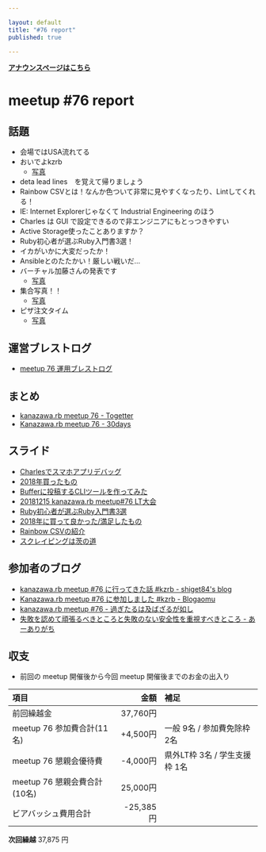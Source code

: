 ```yaml
---

layout: default
title: "#76 report"
published: true

---
```


<div style="text-align: left;"><a href="./"><strong>アナウンスページはこちら</strong></a></div>

# meetup #76 report

## 話題

* 会場ではUSA流れてる
* おいでよkzrb
  + [写真](https://twitter.com/wtnabe/status/1073795225582071810/photo/1)
* deta lead lines　を覚えて帰りましょう
* Rainbow CSVとは！なんか色ついて非常に見やすくなったり、Lintしてくれる！
* IE: Internet Explorerじゃなくて Industrial Engineering のほう
* Charles は GUI で設定できるので非エンジニアにもとっつきやすい
* Active Storage使ったことありますか？
* Ruby初心者が選ぶRuby入門書3選！
* イカがいかに大変だったか！
* Ansibleとのたたかい！厳しい戦いだ...
* バーチャル加藤さんの発表です
  + [写真](https://twitter.com/wtnabe/status/1073837374679859201/photo/1)
* 集合写真！！
  + [写真](https://www.instagram.com/kiyohara/p/BrZtMujAeZn/?utm_source=ig_twitter_share&igshid=7txombwc80tf)
* ピザ注文タイム
  + [写真](https://twitter.com/TAKAyuki_atkwsk/status/1073849478837198848/photo/1)

## 運営ブレストログ

* [meetup 76 運用ブレストログ](https://github.com/kanazawarb/meetup/wiki/meetup-76-%E9%81%8B%E7%94%A8%E3%83%96%E3%83%AC%E3%82%B9%E3%83%88%E3%83%AD%E3%82%B0)

## まとめ

* [kanazawa.rb meetup 76 - Togetter](https://togetter.com/li/1298938)
* [Kanazawa.rb meetup 76 - 30days](http://30d.jp/kzrb/66)

## スライド

* [Charlesでスマホアプリデバッグ](https://qiita.com/noboru_i/items/5c541dfee29877cb1383)
* [2018年買ったもの](https://docs.google.com/presentation/d/1-Hf2wHLXlaPM58UDleOnvkQ8HNXw2Pl5VSS_rhF5amA/edit#slide=id.p)
* [Bufferに投稿するCLIツールを作ってみた](https://docs.google.com/presentation/d/1CIKPnW1sYTjGzM_HP30opip9aS3rk5PJNJB5bmoNnhs/edit#slide=id.p)
* [20181215 kanazawa.rb meetup#76 LT大会](https://docs.google.com/presentation/d/1NV89wUDGRS9a_rxeRLaRIRhjcZSbmcpmgMK6-belF5E/edit?usp=drivesdk)
* [Ruby初心者が選ぶRuby入門書3選](https://speakerdeck.com/shiget84/kzrb-number-76-lt1)
* [2018年に買って良かった/満足したもの](https://speakerdeck.com/shiget84/kzrb-number-76-lt2)
* [Rainbow CSVの紹介](https://speakerdeck.com/cottondesu/introduction-of-rainbow-csv)
* [スクレイピングは茨の道](https://speakerdeck.com/cottondesu/scraping-is-a-thorny-road)

## 参加者のブログ

* [kanazawa\.rb meetup \#76 に行ってきた話 \#kzrb \- shiget84's blog](http://shiget84.hateblo.jp/entry/kzrb-76)
* [Kanazawa\.rb meetup \#76 に参加しました \#kzrb \- Blogaomu](https://www.blogaomu.com/entry/kzrb76)
* [kanazawa\.rb meetup \#76 \- 過ぎたるは及ばざるが如し](https://www.aligatame.net/entry/2018/12/17/234935)
* [失敗を認めて頑張るべきところと失敗のない安全性を重視すべきところ \- あーありがち](http://aligach.net/diary/20181215.html#p01)

## 収支

* 前回の meetup 開催後から今回 meetup 開催後までのお金の出入り

|項目                           |金額         |補足                                               |
|:------------------------------|------------:|:--------------------------------------------------|
| 前回繰越金                    |    37,760円 |                                                   |
| meetup 76 参加費合計(11名)    |   +4,500円 | 一般 9名 / 参加費免除枠 2名                  |
| meetup 76 懇親会優待費        |    -4,000円 | 県外LT枠 3名 / 学生支援枠 1名                            |
| meetup 76 懇親会費合計(10名)  |      25,000円 |                                                  |
| ビアバッシュ費用合計           |     -25,385円 |                                                  |

**次回繰越**  37,875 円
